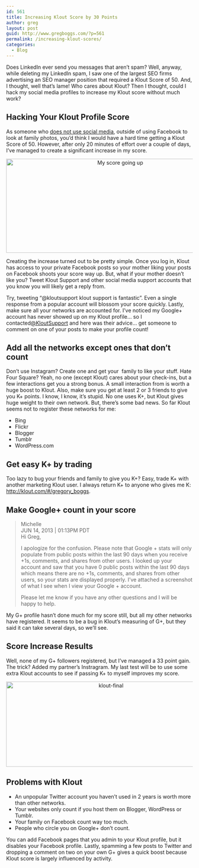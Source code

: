 ```yaml
---
id: 561
title: Increasing Klout Score by 30 Points
author: greg
layout: post
guid: http://www.gregboggs.com/?p=561
permalink: /increasing-klout-scores/
categories:
  - Blog
---
```

Does LinkedIn ever send you messages that aren&#8217;t spam? Well, anyway, while deleting my LinkedIn spam, I saw one of the largest SEO firms advertising an SEO manager position that required a Klout Score of 50. And, I thought, well that&#8217;s lame! Who cares about Klout? Then I thought, could I hack my social media profiles to increase my Klout score without much work?

## Hacking Your Klout Profile Score

As someone who [does not use social media][1], outside of using Facebook to look at family photos, you&#8217;d think I would have a hard time getting a Klout Score of 50. However, after only 20 minutes of effort over a couple of days, I&#8217;ve managed to create a significant increase in my score.

<p style="text-align: center;">
  <img class="aligncenter size-full wp-image-574" alt="My score going up" src="http://www.gregboggs.com/wp-content/uploads/2013/06/hacking-my-klout.png" width="600" height="254" />
</p>

Creating the increase turned out to be pretty simple. Once you log in, Klout has access to your private Facebook posts so your mother liking your posts on Facebook shoots your score way up. But, what if your mother doesn&#8217;t like you? Tweet Klout Support and other social media support accounts that you know you will likely get a reply from.

Try, tweeting &#8220;@kloutsupport klout support is fantastic&#8221;. Even a single response from a popular account will blossom your score quickly. Lastly, make sure all your networks are accounted for. I&#8217;ve noticed my Google+ account has never showed up on my Klout profile&#8230; so I contacted[@KloutSupport][2] and here was their advice&#8230; get someone to comment on one of your posts to make your profile count!

## Add all the networks except ones that don&#8217;t count

Don&#8217;t use Instagram? Create one and get your  family to like your stuff. Hate Four Square? Yeah, no one (except Klout) cares about your check-ins, but a few interactions get you a strong bonus. A small interaction from is worth a huge boost to Klout. Also, make sure you get at least 2 or 3 friends to give you K+ points. I know, I know, it&#8217;s stupid. No one uses K+, but Klout gives huge weight to their own network. But, there&#8217;s some bad news. So far Klout seems not to register these networks for me:

  * Bing
  * Flickr
  * Blogger
  * Tumblr
  * WordPress.com

## Get easy K+ by trading

Too lazy to bug your friends and family to give you K+? Easy, trade K+ with another marketing Klout user. I always return K+ to anyone who gives me K: <http://klout.com/#/gregory_boggs>.

## Make Google+ count in your score

> Michelle  
> JUN 14, 2013 | 01:13PM PDT  
> Hi Greg,
> 
> I apologize for the confusion. Please note that Google + stats will only populate from public posts within the last 90 days when you receive +1s, comments, and shares from other users. I looked up your account and saw that you have 0 public posts within the last 90 days which means there are no +1s, comments, and shares from other users, so your stats are displayed properly. I’ve attached a screenshot of what I see when I view your Google + account.
> 
> Please let me know if you have any other questions and I will be happy to help.

My G+ profile hasn&#8217;t done much for my score still, but all my other networks have registered. It seems to be a bug in Klout&#8217;s measuring of G+, but they said it can take several days, so we&#8217;ll see.

## Score Increase Results

Well, none of my G+ followers registered, but I&#8217;ve managed a 33 point gain. The trick? Added my partner&#8217;s Instragram. My last test will be to use some extra Klout accounts to see if passing K+ to myself improves my score.

<p style="text-align: center;">
  <img class="aligncenter  wp-image-584" alt="klout-final" src="http://www.gregboggs.com/wp-content/uploads/2013/06/klout-final.png" width="550" height="230" />
</p>

## Problems with Klout

  * An unpopular Twitter account you haven&#8217;t used in 2 years is worth more than other networks.
  * Your websites only count if you host them on Blogger, WordPress or Tumblr.
  * Your family on Facebook count way too much.
  * People who circle you on Google+ don&#8217;t count.

You can add Facebook pages that you admin to your Klout profile, but it disables your Facebook profile. Lastly, spamming a few posts to Twitter and dropping a comment on two on your own G+ gives a quick boost because Klout score is largely influenced by activity.

 [1]: http://klout.com/gregory_boggs "My Klout Profile"
 [2]: https://twitter.com/KloutSupport "Klout Support"